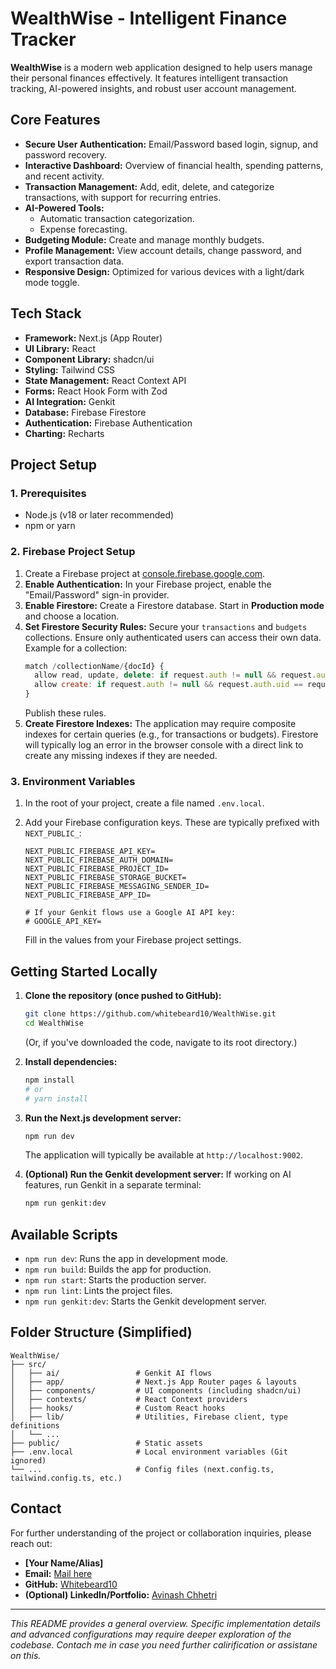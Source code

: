 # WealthWise - Intelligent Finance Tracker

**WealthWise** is a modern web application designed to help users manage their personal finances effectively. It features intelligent transaction tracking, AI-powered insights, and robust user account management.

## Core Features

- **Secure User Authentication:** Email/Password based login, signup, and password recovery.
- **Interactive Dashboard:** Overview of financial health, spending patterns, and recent activity.
- **Transaction Management:** Add, edit, delete, and categorize transactions, with support for recurring entries.
- **AI-Powered Tools:**
  - Automatic transaction categorization.
  - Expense forecasting.
- **Budgeting Module:** Create and manage monthly budgets.
- **Profile Management:** View account details, change password, and export transaction data.
- **Responsive Design:** Optimized for various devices with a light/dark mode toggle.

## Tech Stack

- **Framework:** Next.js (App Router)
- **UI Library:** React
- **Component Library:** shadcn/ui
- **Styling:** Tailwind CSS
- **State Management:** React Context API
- **Forms:** React Hook Form with Zod
- **AI Integration:** Genkit
- **Database:** Firebase Firestore
- **Authentication:** Firebase Authentication
- **Charting:** Recharts

## Project Setup

### 1. Prerequisites

- Node.js (v18 or later recommended)
- npm or yarn

### 2. Firebase Project Setup

1.  Create a Firebase project at [console.firebase.google.com](https://console.firebase.google.com/).
2.  **Enable Authentication:** In your Firebase project, enable the "Email/Password" sign-in provider.
3.  **Enable Firestore:** Create a Firestore database. Start in **Production mode** and choose a location.
4.  **Set Firestore Security Rules:** Secure your `transactions` and `budgets` collections. Ensure only authenticated users can access their own data. Example for a collection:
    ```javascript
    match /collectionName/{docId} {
      allow read, update, delete: if request.auth != null && request.auth.uid == resource.data.userId;
      allow create: if request.auth != null && request.auth.uid == request.resource.data.userId;
    }
    ```
    Publish these rules.
5.  **Create Firestore Indexes:** The application may require composite indexes for certain queries (e.g., for transactions or budgets). Firestore will typically log an error in the browser console with a direct link to create any missing indexes if they are needed.

### 3. Environment Variables

1.  In the root of your project, create a file named `.env.local`.
2.  Add your Firebase configuration keys. These are typically prefixed with `NEXT_PUBLIC_`:

    ```env
    NEXT_PUBLIC_FIREBASE_API_KEY=
    NEXT_PUBLIC_FIREBASE_AUTH_DOMAIN=
    NEXT_PUBLIC_FIREBASE_PROJECT_ID=
    NEXT_PUBLIC_FIREBASE_STORAGE_BUCKET=
    NEXT_PUBLIC_FIREBASE_MESSAGING_SENDER_ID=
    NEXT_PUBLIC_FIREBASE_APP_ID=

    # If your Genkit flows use a Google AI API key:
    # GOOGLE_API_KEY=
    ```

    Fill in the values from your Firebase project settings.

## Getting Started Locally

1.  **Clone the repository (once pushed to GitHub):**

    ```bash
    git clone https://github.com/whitebeard10/WealthWise.git
    cd WealthWise
    ```

    (Or, if you've downloaded the code, navigate to its root directory.)

2.  **Install dependencies:**

    ```bash
    npm install
    # or
    # yarn install
    ```

3.  **Run the Next.js development server:**

    ```bash
    npm run dev
    ```

    The application will typically be available at `http://localhost:9002`.

4.  **(Optional) Run the Genkit development server:**
    If working on AI features, run Genkit in a separate terminal:
    ```bash
    npm run genkit:dev
    ```

## Available Scripts

- `npm run dev`: Runs the app in development mode.
- `npm run build`: Builds the app for production.
- `npm run start`: Starts the production server.
- `npm run lint`: Lints the project files.
- `npm run genkit:dev`: Starts the Genkit development server.

## Folder Structure (Simplified)

```
WealthWise/
├── src/
│   ├── ai/                 # Genkit AI flows
│   ├── app/                # Next.js App Router pages & layouts
│   ├── components/         # UI components (including shadcn/ui)
│   ├── contexts/           # React Context providers
│   ├── hooks/              # Custom React hooks
│   ├── lib/                # Utilities, Firebase client, type definitions
│   └── ...
├── public/                 # Static assets
├── .env.local              # Local environment variables (Git ignored)
└── ...                     # Config files (next.config.ts, tailwind.config.ts, etc.)
```

## Contact

For further understanding of the project or collaboration inquiries, please reach out:

- **[Your Name/Alias]**
- **Email:** [Mail here](mailto:avinash0chhetri@gmail.com)
- **GitHub:** [Whitebeard10](https://github.com/whitebeard10)
- **(Optional) LinkedIn/Portfolio:** [Avinash Chhetri](https://www.linkedin.com/in/avinash-chhetri/)

---

_This README provides a general overview. Specific implementation details and advanced configurations may require deeper exploration of the codebase. Contach me in case you need further calirification or assistane on this._

